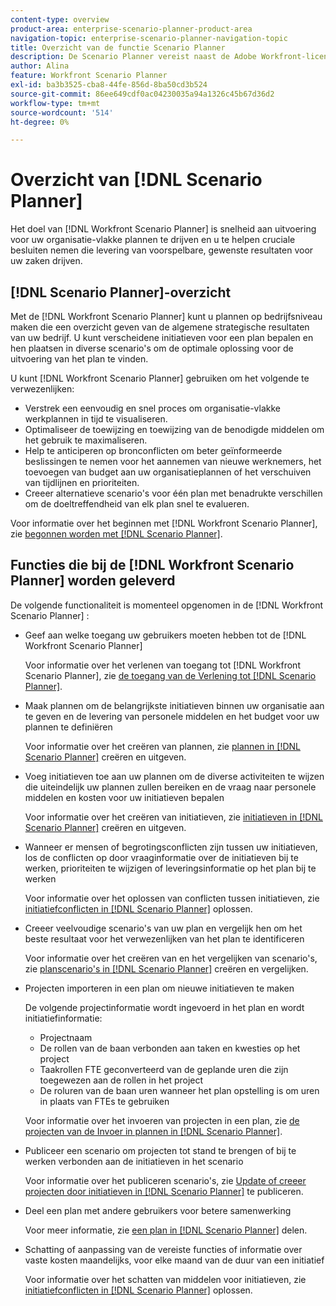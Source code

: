 ```yaml
---
content-type: overview
product-area: enterprise-scenario-planner-product-area
navigation-topic: enterprise-scenario-planner-navigation-topic
title: Overzicht van de functie Scenario Planner
description: De Scenario Planner vereist naast de Adobe Workfront-licentie een aparte licentie.
author: Alina
feature: Workfront Scenario Planner
exl-id: ba3b3525-cba8-44fe-856d-8ba50cd3b524
source-git-commit: 86ee649cdf0ac04230035a94a1326c45b67d36d2
workflow-type: tm+mt
source-wordcount: '514'
ht-degree: 0%

---
```


# Overzicht van [!DNL Scenario Planner]

<!-- Audited: 1/2024 -->

Het doel van [!DNL Workfront Scenario Planner] is snelheid aan uitvoering voor uw organisatie-vlakke plannen te drijven en u te helpen cruciale besluiten nemen die levering van voorspelbare, gewenste resultaten voor uw zaken drijven.

## [!DNL Scenario Planner]-overzicht

Met de [!DNL Workfront Scenario Planner] kunt u plannen op bedrijfsniveau maken die een overzicht geven van de algemene strategische resultaten van uw bedrijf. U kunt verscheidene initiatieven voor een plan bepalen en hen plaatsen in diverse scenario&#39;s om de optimale oplossing voor de uitvoering van het plan te vinden.

U kunt [!DNL Workfront Scenario Planner] gebruiken om het volgende te verwezenlijken:

* Verstrek een eenvoudig en snel proces om organisatie-vlakke werkplannen in tijd te visualiseren.
* Optimaliseer de toewijzing en toewijzing van de benodigde middelen om het gebruik te maximaliseren.
* Help te anticiperen op bronconflicten om beter geïnformeerde beslissingen te nemen voor het aannemen van nieuwe werknemers, het toevoegen van budget aan uw organisatieplannen of het verschuiven van tijdlijnen en prioriteiten.
* Creeer alternatieve scenario&#39;s voor één plan met benadrukte verschillen om de doeltreffendheid van elk plan snel te evalueren.

Voor informatie over het beginnen met [!DNL Workfront Scenario Planner], zie [ begonnen worden met  [!DNL Scenario Planner]](../scenario-planner/get-started-with-scenario-planning.md).

## Functies die bij de [!DNL Workfront Scenario Planner] worden geleverd

De volgende functionaliteit is momenteel opgenomen in de [!DNL Workfront Scenario Planner] :

* Geef aan welke toegang uw gebruikers moeten hebben tot de [!DNL Workfront Scenario Planner]

  Voor informatie over het verlenen van toegang tot [!DNL Workfront Scenario Planner], zie [ de toegang van de Verlening tot  [!DNL Scenario Planner]](../administration-and-setup/add-users/configure-and-grant-access/grant-access-sp.md).

* Maak plannen om de belangrijkste initiatieven binnen uw organisatie aan te geven en de levering van personele middelen en het budget voor uw plannen te definiëren

  Voor informatie over het creëren van plannen, zie [ plannen in  [!DNL Scenario Planner]](../scenario-planner/create-and-edit-plans.md) creëren en uitgeven.

* Voeg initiatieven toe aan uw plannen om de diverse activiteiten te wijzen die uiteindelijk uw plannen zullen bereiken en de vraag naar personele middelen en kosten voor uw initiatieven bepalen

  Voor informatie over het creëren van initiatieven, zie [ initiatieven in  [!DNL Scenario Planner]](../scenario-planner/create-and-edit-initiatives.md) creëren en uitgeven.

* Wanneer er mensen of begrotingsconflicten zijn tussen uw initiatieven, los de conflicten op door vraaginformatie over de initiatieven bij te werken, prioriteiten te wijzigen of leveringsinformatie op het plan bij te werken

  Voor informatie over het oplossen van conflicten tussen initiatieven, zie [ initiatiefconflicten in  [!DNL Scenario Planner]](../scenario-planner/resolve-conflicts-in-sp.md) oplossen.

* Creeer veelvoudige scenario&#39;s van uw plan en vergelijk hen om het beste resultaat voor het verwezenlijken van het plan te identificeren

  Voor informatie over het creëren van en het vergelijken van scenario&#39;s, zie [ planscenario&#39;s in  [!DNL Scenario Planner]](../scenario-planner/create-and-compare-scenarios-for-a-plan.md) creëren en vergelijken.

* Projecten importeren in een plan om nieuwe initiatieven te maken

  De volgende projectinformatie wordt ingevoerd in het plan en wordt initiatiefinformatie:

   * Projectnaam
   * De rollen van de baan verbonden aan taken en kwesties op het project
   * Taakrollen FTE geconverteerd van de geplande uren die zijn toegewezen aan de rollen in het project
   * De roluren van de baan uren wanneer het plan opstelling is om uren in plaats van FTEs te gebruiken

  Voor informatie over het invoeren van projecten in een plan, zie [ de projecten van de Invoer in plannen in  [!DNL Scenario Planner]](../scenario-planner/import-projects-to-plans.md).

* Publiceer een scenario om projecten tot stand te brengen of bij te werken verbonden aan de initiatieven in het scenario

  Voor informatie over het publiceren scenario&#39;s, zie [ Update of creeer projecten door initiatieven in  [!DNL Scenario Planner]](../scenario-planner/publish-scenarios-update-projects.md) te publiceren.

* Deel een plan met andere gebruikers voor betere samenwerking

  Voor meer informatie, zie [ een plan in  [!DNL Scenario Planner]](../scenario-planner/share-a-plan.md) delen.

* Schatting of aanpassing van de vereiste functies of informatie over vaste kosten maandelijks, voor elke maand van de duur van een initiatief

  Voor informatie over het schatten van middelen voor initiatieven, zie [ initiatiefconflicten in  [!DNL Scenario Planner]](../scenario-planner/resolve-conflicts-in-sp.md) oplossen.
